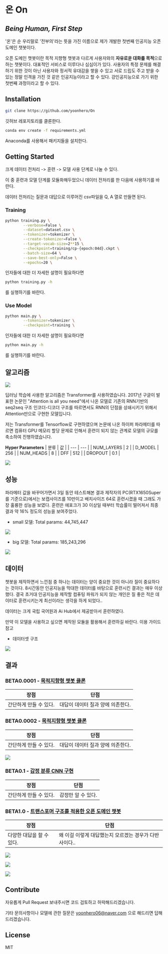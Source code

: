# 온 On
## _Being Human, First Step_

'온'은 순 우리말로 '전부의'라는 뜻을 가진 이름으로 제가 개발한 첫번째 인공지능 오픈 도메인 챗봇이다.

오픈 도메인 챗봇이란 목적 지향형 챗봇과 다르게 사용자와의 <strong>자유로운 대화를 목적</strong>으로 하는 챗봇이다. 대표적인 서비스로 이루다나 심심이가 있다. 사용자의 특정 문제를 해결하기 위한 것이 아닌 사용자와 정서적 유대감을 쌓을 수 있고 서로 드립도 주고 받을 수 있는 정말 인격을 가진 것 같은 인공지능이라고 할 수 있다. 강인공지능으로 가기 위한 첫번째 과정이라고 할 수 있다.

## Installation


```bash
git clone https://github.com/yoonhero/On
```

깃허브 레포지토리를 클론한다.

```bash
conda env create -f requirements.yml 
```

Anaconda를 사용해서 패키지들을 설치한다.

## Getting Started

크게 데이터 전처리 -> 훈련 -> 모델 사용 단계로 나눌 수 있다.

이 중 훈련과 모델 단계를 모듈화해두었으니 데이터 전처리를 한 다음에 사용하기를 바란다.

데이터 전처리는 질문과 대답으로 이루어진 csv파일을 Q, A  열로 만들면 된다.

### Training

```bash
python training.py \
        --verbose=False \
        --dataset=dataset.csv \
        --tokenizer=tokenizer \
        --create-tokenizer=False \
        --target-vocab-size=2**15 \
        --checkpoint=training/cp-{epoch:04d}.ckpt \
        --batch-size=64 \
        --save-best-only=False \
        --epochs=20 \
```

인자들에 대한 더 자세한 설명이 필요하다면

```bash
python training.py -h
```

를 실행하기를 바란다.


### Use Model

```bash
python main.py \
        --tokenizer=tokenizer \
        --checkpoint=training \
```

인자들에 대한 더 자세한 설명이 필요하다면

```bash
python main.py -h
```

를 실행하기를 바란다.




## 알고리즘

![](https://github.com/yoonhero/On/blob/master/images/transform_structure.png?raw=true)

딥러닝 학습에 사용한 알고리즘은 Transformer를 사용하였습니다. 2017년 구글이 발표한 논문인 "Attention is all you need"에서 나온 모델로 기존의 RNN기반의 seq2seq 구조 인코더-디코더 구조를 따르면서도 RNN의 단점을 상쇄시키기 위해서 Attention만으로 구현한 모델입니다. 

저는 Transformer를 Tensorflow로 구현하였으며 논문에 나온 하이퍼 파라메터를 따르면 컴퓨터 GPU 메모리 할당 문제로 인해서 훈련이 되지 않는 관계로 모델의 규모를 축소하여 진행하였습니다.




<strong>Hyper Parameters</strong> 
| 분류 | 값 |
| --- | --- |
| NUM_LAYERS | 2 |
| D_MODEL | 256 |
| NUM_HEADS | 8 |
| DFF | 512 |
| DROPOUT | 0.1 |

![](https://github.com/yoonhero/On/blob/master/images/study_transformer.jpg?raw=true)


## 성능

파라메터 값을 바꾸어가면서 3일 동안 테스트해본 결과 제작자의 PC(RTX1650Super 를 기준으로)에서는 보캡사이즈를 10만이고 배치사이즈 64로 훈련시켰을 때 그래도 가장 훌륭한 성능을 보였다. 훈련은 에포크가 30 이상일 때부터 학습률이 떨어져서 최종 결과 약 16% 정도의 성능을 보여주었다. 

* small 모델: Total params: 44,745,447

![](https://github.com/yoonhero/On/blob/master/images/small.jpg?raw=true)

* big 모델: Total params: 185,243,296

![](https://github.com/yoonhero/On/blob/master/images/big.jpg?raw=true)

## 데이터

챗봇을 제작하면서 느낀점 중 하나는 데이터는 양이 중요한 것이 아니라 질이 중요하다는 것이다. 8시간동안 인공지능을 막대한 데이터를 바탕으로 훈련시킨 결과는 매우 이상했다. 결국 초거대 인공지능을 제작할 컴퓨팅 파워가 되지 않는 개인은 질 좋은 적은 데이터로 훈련시키는게 최선이라는 생각을 하게 되었다.. 

데이터는 크게 국립 국어원과 Ai Hub에서 제공받아서 훈련하였다.

만약 이 모델을 사용하고 싶으면 제작된 모듈을 활용해서 훈련하길 바란다. 이용 가이드 참고

* 데이터셋 구조
  
![](https://github.com/yoonhero/On/blob/master/images/dataset_structure.png?raw=true)


## 결과

### BETA0.0001 - [목적지향형 챗봇 클론](https://github.com/yoonhero/On/blob/master/practices/train.py)

| 장점 | 단점 |
| --- | --- |
| 간단하게 만들 수 있다. | 대답이 데이터 질과 양에 의존한다. |


### BETA0.0002 - [목적지향형 챗봇 클론](https://github.com/yoonhero/On/blob/master/practices/train.py)

| 장점 | 단점 |
| --- | --- |
| 간단하게 만들 수 있다. | 대답이 데이터 질과 양에 의존한다. |

![](https://github.com/yoonhero/On/blob/master/images/beta02.jpg?raw=true)


### BETA0.1 - [감정 분류 CNN 구현](https://github.com/yoonhero/On/blob/master/practices/cnn_sentiment.py)

| 장점 | 단점 |
| --- | --- |
| 간단하게 만들 수 있다. | 감정만 알 수 있다. |


### BETA1.0 - [트랜스포머 구조를 적용한 오픈 도메인 챗봇](https://github.com/yoonhero/On/blob/master/training.py)

| 장점 | 단점 |
| --- | --- |
| 다양한 대답을 할 수 있다. | 왜 이걸 이렇게 대답했는지 모르겠는 경우가 다반사이다.. |

![](https://github.com/yoonhero/On/blob/master/images/isanghe.jpg?raw=true)

![](https://github.com/yoonhero/On/blob/master/images/answer1.JPG?raw=true)

![](https://github.com/yoonhero/On/blob/master/images/answer2.JPG?raw=true)


## Contribute

자유롭게 Pull Request 보내주시면 코드 검토하고 허락해드리겠습니다.

기타 문의사항이나 모델에 관한 질문은 yoonhero06@naver.com 으로 해드리면 답해드리겠습니다.


## License

MIT